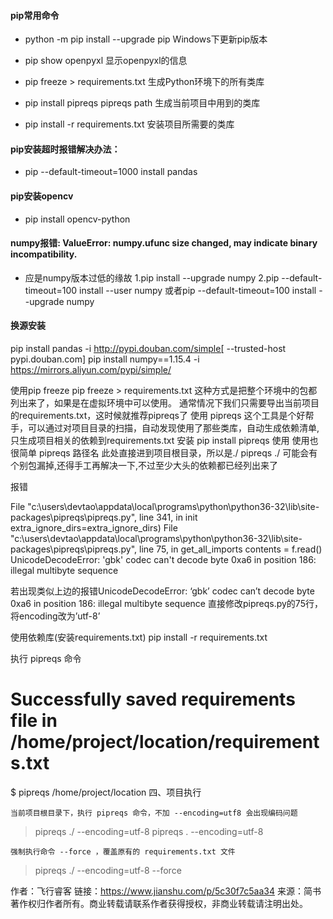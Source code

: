 #### pip常用命令
  - python -m pip install --upgrade pip
Windows下更新pip版本
  - pip show openpyxl
显示openpyxl的信息

  - pip freeze > requirements.txt
生成Python环境下的所有类库
  - pip install pipreqs
    pipreqs path
生成当前项目中用到的类库
  - pip install -r requirements.txt
安装项目所需要的类库

#### pip安装超时报错解决办法：
  - pip --default-timeout=1000 install pandas

#### pip安装opencv
  - pip install opencv-python

#### numpy报错: ValueError: numpy.ufunc size changed, may indicate binary incompatibility.
  - 应是numpy版本过低的缘故
    1.pip install --upgrade numpy
    2.pip --default-timeout=100 install --user numpy
或者pip --default-timeout=100 install --upgrade numpy


#### 换源安装
pip install pandas -i http://pypi.douban.com/simple[ --trusted-host pypi.douban.com]
pip install numpy==1.15.4 -i https://mirrors.aliyun.com/pypi/simple/



使用pip freeze
pip freeze > requirements.txt
这种方式是把整个环境中的包都列出来了，如果是在虚拟环境中可以使用。
通常情况下我们只需要导出当前项目的requirements.txt，这时候就推荐pipreqs了
使用 pipreqs
这个工具是个好帮手，可以通过对项目目录的扫描，自动发现使用了那些类库，自动生成依赖清单,只生成项目相关的依赖到requirements.txt
安装
pip install pipreqs
使用
使用也很简单 pipreqs 路径名
此处直接进到项目根目录，所以是./
pipreqs ./
可能会有个别包漏掉,还得手工再解决一下,不过至少大头的依赖都已经列出来了

报错

File "c:\users\devtao\appdata\local\programs\python\python36-32\lib\site-packages\pipreqs\pipreqs.py", line 341, in init
    extra_ignore_dirs=extra_ignore_dirs)
  File "c:\users\devtao\appdata\local\programs\python\python36-32\lib\site-packages\pipreqs\pipreqs.py", line 75, in get_all_imports
    contents = f.read()
UnicodeDecodeError: 'gbk' codec can't decode byte 0xa6 in position 186: illegal multibyte sequence


若出现类似上边的报错UnicodeDecodeError: ‘gbk’ codec can’t decode byte 0xa6 in position 186: illegal multibyte sequence
直接修改pipreqs.py的75行，将encoding改为’utf-8’

使用依赖库(安装requirements.txt)
pip install -r requirements.txt




执行 pipreqs 命令
# Successfully saved requirements file in /home/project/location/requirements.txt
$ pipreqs /home/project/location
四、项目执行

    当前项目根目录下，执行 pipreqs 命令，不加 --encoding=utf8 会出现编码问题

> pipreqs ./ --encoding=utf-8
> pipreqs . --encoding=utf-8

    强制执行命令 --force ，覆盖原有的 requirements.txt 文件

> pipreqs ./ --encoding=utf-8 --force


作者：飞行睿客
链接：https://www.jianshu.com/p/5c30f7c5aa34
来源：简书
著作权归作者所有。商业转载请联系作者获得授权，非商业转载请注明出处。

